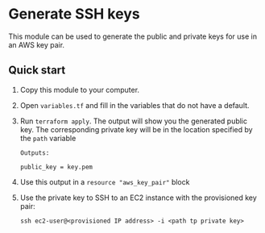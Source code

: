 # Generate SSH keys

This module can be used to generate the public and private keys for use in an AWS key pair.

## Quick start

1. Copy this module to your computer.

1. Open `variables.tf` and fill in the variables that do not have a default.

1. Run `terraform apply`. The output will show you the generated public key. The corresponding private key
will be in the location specified by the ```path``` variable

    ```
    Outputs:
    
    public_key = key.pem
    ```
    
1. Use this output in a ```resource "aws_key_pair"``` block

1. Use the private key to SSH to an EC2 instance with the provisioned key pair:

    ```
    ssh ec2-user@<provisioned IP address> -i <path tp private key>
    ```
